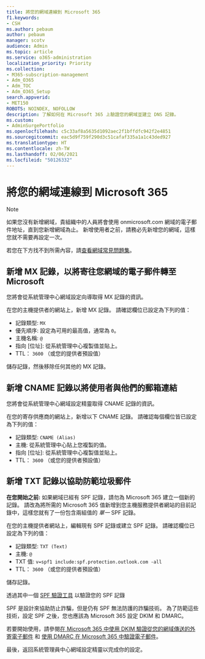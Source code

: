 ```yaml
---
title: 將您的網域連線到 Microsoft 365
f1.keywords:
- CSH
ms.author: pebaum
author: pebaum
manager: scotv
audience: Admin
ms.topic: article
ms.service: o365-administration
localization_priority: Priority
ms.collection:
- M365-subscription-management
- Adm_O365
- Adm_TOC
- Adm_O365_Setup
search.appverid:
- MET150
ROBOTS: NOINDEX, NOFOLLOW
description: 了解如何在 Microsoft 365 上驗證您的網域並建立 DNS 記錄。
ms.custom:
- AdminSurgePortfolio
ms.openlocfilehash: c5c33af8a5635d1092aec2f1bffdfc942f2e4851
ms.sourcegitcommit: eac5d9f759f290d3c51cafaf335a1a1c43ded927
ms.translationtype: HT
ms.contentlocale: zh-TW
ms.lasthandoff: 02/06/2021
ms.locfileid: "50126332"
---
```

# <a name="connect-your-domain-to-microsoft-365"></a>將您的網域連線到 Microsoft 365

> [!NOTE]
> 如果您沒有新增網域，貴組織中的人員將會使用 onmicrosoft.com 網域的電子郵件地址，直到您新增網域為止。 新增使用者之前，請務必先新增您的網域，這樣您就不需要再設定一次。

若您在下方找不到所需內容，請[查看網域常見問題集](../setup/domains-faq.yml)。

## <a name="add-an-mx-record-so-email-for-your-domain-will-come-to-microsoft"></a>新增 MX 記錄，以將寄往您網域的電子郵件轉至 Microsoft

您將會從系統管理中心網域設定向導取得 MX 記錄的資訊。

在您的主機提供者的網站上，新增 MX 記錄。
請確認欄位已設定為下列的值：

- 記錄類型: `MX`
- 優先順序: 設定為可用的最高值，通常為 `0`。
- 主機名稱: `@`
- 指向 [位址]: 從系統管理中心複製值並貼上。
- TTL： `3600‎` （或您的提供者預設值）

儲存記錄，然後移除任何其他的 MX 記錄。

## <a name="add-a-cname-record-to-connect-users-to-their-mailboxes"></a>新增 CNAME 記錄以將使用者與他們的郵箱連結
您將會從系統管理中心網域設定精靈取得 CNAME 記錄的資訊。

在您的寄存供應商的網站上，新增以下 CNAME 記錄。 請確認每個欄位皆已設定為下列的值：

- 記錄類型: `CNAME (Alias)`
- 主機: 從系統管理中心貼上您複製的值。
- 指向 [位址]: 從系統管理中心複製值並貼上。
- TTL： `3600‎` （或您的提供者預設值）

## <a name="add-a-txt-record-to-help-prevent-spam"></a>新增 TXT 記錄以協助防範垃圾郵件
**在您開始之前:** 如果網域已經有 SPF 記錄，請勿為 Microsoft 365 建立一個新的記錄。 請改為將所需的 Microsoft 365 值新增到您主機服務提供者網站的目前記錄中，這樣您就有了一份包含兩組值的 *單一* SPF 記錄。

在您的主機提供者網站上，編輯現有 SPF 記錄或建立 SPF 記錄。
請確認欄位已設定為下列的值：

- 記錄類型: `TXT (Text)`
- 主機: `@`
- TXT 值: `v=spf1 include:spf.protection.outlook.com -all`
- TTL： `3600‎` （或您的提供者預設值）

儲存記錄。

透過其中一個 [SPF 驗證工具](https://docs.microsoft.com/office365/admin/setup/domains-faq#how-can-i-validate-spf-records-for-my-domain) 以驗證您的 SPF 記錄

SPF 是設計來協助防止詐騙，但是仍有 SPF 無法防護的詐騙技術。 為了防範這些技術，設定 SPF 之後，您也應該為 Microsoft 365 設定 DKIM 和 DMARC。

若要開始使用，請參閱[在 Microsoft 365 中使用 DKIM 驗證從您的網域傳送的外寄電子郵件](https://technet.microsoft.com/library/mt695945%28v=exchg.150%29.aspx) 和 [使用 DMARC 在 Microsoft 365 中驗證電子郵件](https://technet.microsoft.com/library/mt734386%28v=exchg.150%29.aspx)。

最後，返回系統管理員中心網域設定精靈以完成你的設定。
